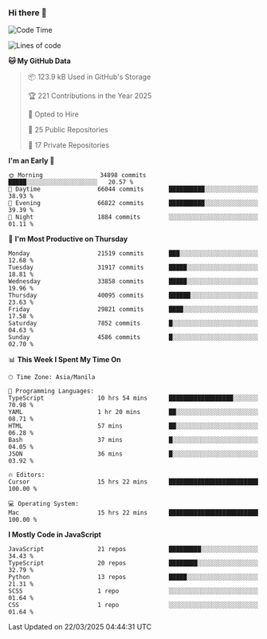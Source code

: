 ### Hi there 👋

<!--START_SECTION:waka-->
![Code Time](http://img.shields.io/badge/Code%20Time-1%2C560%20hrs%205%20mins-blue)

![Lines of code](https://img.shields.io/badge/From%20Hello%20World%20I%27ve%20Written-64.6%20million%20lines%20of%20code-blue)

**🐱 My GitHub Data** 

> 📦 123.9 kB Used in GitHub's Storage 
 > 
> 🏆 221 Contributions in the Year 2025
 > 
> 💼 Opted to Hire
 > 
> 📜 25 Public Repositories 
 > 
> 🔑 17 Private Repositories 
 > 
**I'm an Early 🐤** 

```text
🌞 Morning                34898 commits       █████░░░░░░░░░░░░░░░░░░░░   20.57 % 
🌆 Daytime                66044 commits       ██████████░░░░░░░░░░░░░░░   38.93 % 
🌃 Evening                66822 commits       ██████████░░░░░░░░░░░░░░░   39.39 % 
🌙 Night                  1884 commits        ░░░░░░░░░░░░░░░░░░░░░░░░░   01.11 % 
```
📅 **I'm Most Productive on Thursday** 

```text
Monday                   21519 commits       ███░░░░░░░░░░░░░░░░░░░░░░   12.68 % 
Tuesday                  31917 commits       █████░░░░░░░░░░░░░░░░░░░░   18.81 % 
Wednesday                33858 commits       █████░░░░░░░░░░░░░░░░░░░░   19.96 % 
Thursday                 40095 commits       ██████░░░░░░░░░░░░░░░░░░░   23.63 % 
Friday                   29821 commits       ████░░░░░░░░░░░░░░░░░░░░░   17.58 % 
Saturday                 7852 commits        █░░░░░░░░░░░░░░░░░░░░░░░░   04.63 % 
Sunday                   4586 commits        █░░░░░░░░░░░░░░░░░░░░░░░░   02.70 % 
```


📊 **This Week I Spent My Time On** 

```text
🕑︎ Time Zone: Asia/Manila

💬 Programming Languages: 
TypeScript               10 hrs 54 mins      ██████████████████░░░░░░░   70.98 % 
YAML                     1 hr 20 mins        ██░░░░░░░░░░░░░░░░░░░░░░░   08.71 % 
HTML                     57 mins             ██░░░░░░░░░░░░░░░░░░░░░░░   06.28 % 
Bash                     37 mins             █░░░░░░░░░░░░░░░░░░░░░░░░   04.05 % 
JSON                     36 mins             █░░░░░░░░░░░░░░░░░░░░░░░░   03.92 % 

🔥 Editors: 
Cursor                   15 hrs 22 mins      █████████████████████████   100.00 % 

💻 Operating System: 
Mac                      15 hrs 22 mins      █████████████████████████   100.00 % 
```

**I Mostly Code in JavaScript** 

```text
JavaScript               21 repos            █████████░░░░░░░░░░░░░░░░   34.43 % 
TypeScript               20 repos            ████████░░░░░░░░░░░░░░░░░   32.79 % 
Python                   13 repos            █████░░░░░░░░░░░░░░░░░░░░   21.31 % 
SCSS                     1 repo              ░░░░░░░░░░░░░░░░░░░░░░░░░   01.64 % 
CSS                      1 repo              ░░░░░░░░░░░░░░░░░░░░░░░░░   01.64 % 
```




 Last Updated on 22/03/2025 04:44:31 UTC
<!--END_SECTION:waka-->
